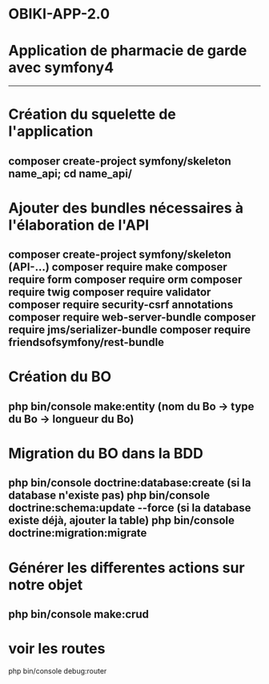 # OBIKI-APP-2.0

# Application de pharmacie de garde avec symfony4
------------------------------------------------------------------
# Création du squelette de l'application
composer create-project symfony/skeleton name_api;
cd name_api/
------------------------------------------------------------------
# Ajouter des bundles nécessaires à l'élaboration de l'API
composer create-project symfony/skeleton (API-...)
composer require make
composer require form
composer require orm
composer require twig
composer require validator
composer require security-csrf annotations
composer require web-server-bundle
composer require jms/serializer-bundle
composer require friendsofsymfony/rest-bundle
------------------------------------------------------------------------
# Création du BO
php bin/console make:entity (nom du Bo -> type du Bo -> longueur du Bo)
-----------------------------------------------------------------------
# Migration du BO dans la BDD
php bin/console doctrine:database:create (si la database n'existe pas)
php bin/console doctrine:schema:update --force (si la database existe déjà, ajouter la table)
php bin/console doctrine:migration:migrate
-------------------------------------------------------------------------
# Générer les differentes actions sur notre objet
php bin/console make:crud
--------------------------------------------------------------------------
# voir les routes
php bin/console debug:router
